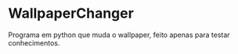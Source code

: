 # WallpaperChanger
Programa em python que muda o wallpaper, feito apenas para testar conhecimentos.
